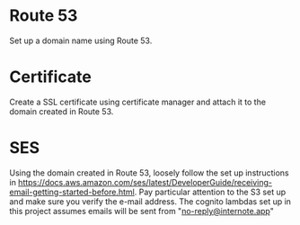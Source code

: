 # Route 53

Set up a domain name using Route 53.

# Certificate

Create a SSL certificate using certificate manager and attach it to the domain created in Route 53.

# SES

Using the domain created in Route 53, loosely follow the set up instructions in https://docs.aws.amazon.com/ses/latest/DeveloperGuide/receiving-email-getting-started-before.html. Pay particular attention to the S3 set up and make sure you verify the e-mail address. The cognito lambdas set up in this project assumes emails will be sent from "no-reply@internote.app"
